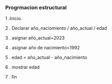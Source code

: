 ### Progrmacion estructural

1 .Inicio.

2 . Declarar año_naciomiento / año_actual / edad

3 . asignar año_actual=2023

4 . asignar año de nacimiento=1992

5 . edad = año_actual - año_nacimiento

6 . mostrar edad

7 . fin

